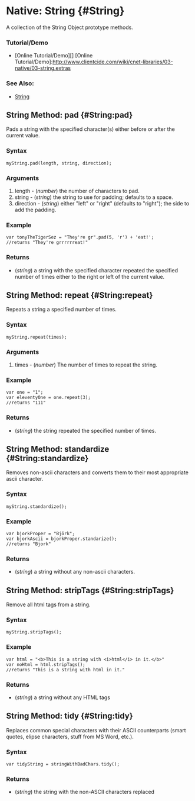 Native: String {#String}
========================

A collection of the String Object prototype methods.

### Tutorial/Demo

* [Online Tutorial/Demo][]
[Online Tutorial/Demo]:http://www.clientcide.com/wiki/cnet-libraries/03-native/03-string.extras

### See Also:

- [String][]


String Method: pad {#String:pad}
-------------------------------------

Pads a string with the specified character(s) either before or after the current value.

### Syntax

	myString.pad(length, string, direction);

### Arguments

1. length - (*number*) the number of characters to pad.
2. string - (*string*) the string to use for padding; defaults to a space.
3. direction - (*string*) either "left" or "right" (defaults to "right"); the side to add the padding.

### Example

	var tonyTheTigerSez = "They're gr".pad(5, 'r') + 'eat!';
	//returns "They're grrrrrreat!"

### Returns

* (*string*) a string with the specified character repeated the specified number of times either to the right or left of the current value.


String Method: repeat {#String:repeat}
-------------------------------------

Repeats a string a specified number of times.

### Syntax

	myString.repeat(times);

### Arguments

1. times - (*number*) The number of times to repeat the string.

### Example

	var one = "1";
	var eleventyOne = one.repeat(3);
	//returns "111"

### Returns

* (*string*) the string repeated the specified number of times.


String Method: standardize {#String:standardize}
-------------------------------------

Removes non-ascii characters and converts them to their most appropriate ascii character.

### Syntax

	myString.standardize();

### Example

	var bjorkProper = "Björk";
	var bjorkAscii = bjorkProper.standarize();
	//returns "Bjork"

### Returns

* (*string*) a string without any non-ascii characters.




String Method: stripTags {#String:stripTags}
-------------------------------------

Remove all html tags from a string.

### Syntax

	myString.stripTags();

### Example

	var html = "<b>This is a string with <i>html</i> in it.</b>"
	var noHtml = html.stripTags();
	//returns "This is a string with html in it."

### Returns

* (*string*) a string without any HTML tags

String Method: tidy {#String:tidy}
----------------------------------

Replaces common special characters with their ASCII counterparts (smart quotes, elipse characters, stuff from MS Word, etc.).

### Syntax

	var tidyString = stringWithBadChars.tidy();

### Returns

* (*string*) the string with the non-ASCII characters replaced

[String]: /docs/core/Native/String
[Array.filter]: /docs/core/Native/Array#Array:filter
[encodeURIComponent]: http://developer.mozilla.org/en/docs/Core_JavaScript_1.5_Reference:Global_Functions:encodeURIComponent
